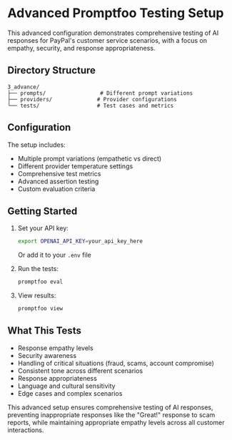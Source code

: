 # Advanced Promptfoo Testing Setup

This advanced configuration demonstrates comprehensive testing of AI responses for PayPal's customer service scenarios, with a focus on empathy, security, and response appropriateness.

## Directory Structure
```
3_advance/
├── prompts/                 # Different prompt variations
├── providers/              # Provider configurations
└── tests/                  # Test cases and metrics
```

## Configuration
The setup includes:
- Multiple prompt variations (empathetic vs direct)
- Different provider temperature settings
- Comprehensive test metrics
- Advanced assertion testing
- Custom evaluation criteria

## Getting Started

1. Set your API key:
   ```bash
   export OPENAI_API_KEY=your_api_key_here
   ```
   Or add it to your `.env` file

2. Run the tests:
   ```bash
   promptfoo eval
   ```

3. View results:
   ```bash
   promptfoo view
   ```

## What This Tests
- Response empathy levels
- Security awareness
- Handling of critical situations (fraud, scams, account compromise)
- Consistent tone across different scenarios
- Response appropriateness
- Language and cultural sensitivity
- Edge cases and complex scenarios

This advanced setup ensures comprehensive testing of AI responses, preventing inappropriate responses like the "Great!" response to scam reports, while maintaining appropriate empathy levels across all customer interactions.